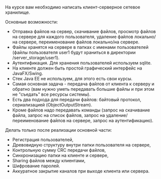 На курсе вам необходимо написать клиент-серверное сетевое хранилище.

Основные возможности:
- Отправка файлов на сервер, скачивание файлов, просмотр файлов на сервере для каждого пользователя, удаление файлов локально/на сервере, переименование файлов локально/на сервере.
- Файлы хранятся на сервере в папках с именами пользователей (файлы пользователя user1 будут храниться в директории /server_storage/user1).
- Аутентификация. Для хранения пользователей используем sqlite.
- На клиенте должен быть простой графический интерфейс на JavaFX/Swing.
- Стек Java EE не используем, для этого есть свои курсы.
- Самая основная задача - передача файлов от клиента к серверу и обратно (вам нужно уметь передавать большие файлы и при этом не "съедать" все ресурсы системы).
- Есть два подхода для передачи файлов: байтовый протокол, сериализацией (ObjectOutputStream).
- Кроме файлов надо передавать команды (запрос на скачивание файла, запрос на список файлов, запрос на удаление/переименование файлов на сервере, запрос на аутентификацию).

Делать только после реализации основной части:
- Регистрация пользователей,
- Древовидную структуру внутри папки пользователя на сервере,
- Контрольную сумму CRC передачи файлов,
- Синхронизацию папки на клиенте и сервере,
- Sharing файлов между клиентами,
- Шифрование паролей.
- Аккуратное закрытие каналов при выходе клиента или сервера.